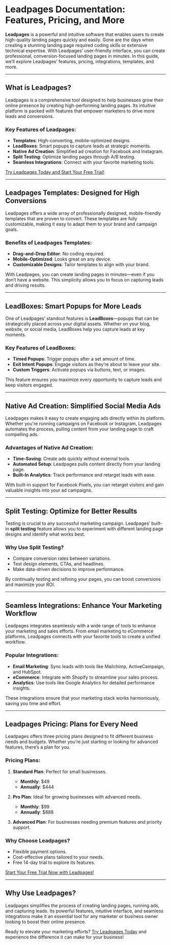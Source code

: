 # Leadpages Documentation: Features, Pricing, and More

**Leadpages** is a powerful and intuitive software that enables users to create high-quality landing pages quickly and easily. Gone are the days when creating a stunning landing page required coding skills or extensive technical expertise. With Leadpages’ user-friendly interface, you can create professional, conversion-focused landing pages in minutes. In this guide, we’ll explore Leadpages’ features, pricing, integrations, templates, and more.

---

## What is Leadpages?

Leadpages is a comprehensive tool designed to help businesses grow their online presence by creating high-performing landing pages. Its intuitive platform is packed with features that empower marketers to drive more leads and conversions.

### Key Features of Leadpages:
- **Templates**: High-converting, mobile-optimized designs.
- **LeadBoxes**: Smart popups to capture leads at strategic moments.
- **Native Ad Creation**: Simplified ad creation for Facebook and Instagram.
- **Split Testing**: Optimize landing pages through A/B testing.
- **Seamless Integrations**: Connect with your favorite marketing tools.

[Try Leadpages Today and Start Your Free Trial!](https://bit.ly/LEadPages)

---

## Leadpages Templates: Designed for High Conversions

Leadpages offers a wide array of professionally designed, mobile-friendly templates that are proven to convert. These templates are fully customizable, making it easy to adapt them to your brand and campaign goals.

### Benefits of Leadpages Templates:
- **Drag-and-Drop Editor**: No coding required.
- **Mobile-Optimized**: Looks great on any device.
- **Customizable Designs**: Tailor templates to align with your brand.

With Leadpages, you can create landing pages in minutes—even if you don’t have a website. This simplicity allows you to focus on capturing leads and driving results.

---

## LeadBoxes: Smart Popups for More Leads

One of Leadpages’ standout features is **LeadBoxes**—popups that can be strategically placed across your digital assets. Whether on your blog, website, or social media, LeadBoxes help you capture leads at key moments.

### Key Features of LeadBoxes:
- **Timed Popups**: Trigger popups after a set amount of time.
- **Exit Intent Popups**: Engage visitors as they’re about to leave your site.
- **Custom Triggers**: Activate popups via buttons, text, or images.

This feature ensures you maximize every opportunity to capture leads and keep visitors engaged.

---

## Native Ad Creation: Simplified Social Media Ads

Leadpages makes it easy to create engaging ads directly within its platform. Whether you're running campaigns on Facebook or Instagram, Leadpages automates the process, pulling content from your landing page to craft compelling ads.

### Advantages of Native Ad Creation:
- **Time-Saving**: Create ads quickly without external tools.
- **Automated Setup**: Leadpages pulls content directly from your landing page.
- **Built-In Analytics**: Track performance and retarget leads with ease.

With built-in support for Facebook Pixels, you can retarget visitors and gain valuable insights into your ad campaigns.

---

## Split Testing: Optimize for Better Results

Testing is crucial to any successful marketing campaign. Leadpages’ built-in **split testing** feature allows you to experiment with different landing page designs and identify what works best.

### Why Use Split Testing?
- Compare conversion rates between variations.
- Test design elements, CTAs, and headlines.
- Make data-driven decisions to improve performance.

By continually testing and refining your pages, you can boost conversions and maximize your ROI.

---

## Seamless Integrations: Enhance Your Marketing Workflow

Leadpages integrates seamlessly with a wide range of tools to enhance your marketing and sales efforts. From email marketing to eCommerce platforms, Leadpages connects with your favorite tools to create a unified workflow.

### Popular Integrations:
- **Email Marketing**: Sync leads with tools like Mailchimp, ActiveCampaign, and HubSpot.
- **eCommerce**: Integrate with Shopify to streamline your sales process.
- **Analytics**: Use tools like Google Analytics for detailed performance insights.

These integrations ensure that your marketing stack works harmoniously, saving you time and effort.

---

## Leadpages Pricing: Plans for Every Need

Leadpages offers three pricing plans designed to fit different business needs and budgets. Whether you’re just starting or looking for advanced features, there’s a plan for you.

### Pricing Plans:
1. **Standard Plan**: Perfect for small businesses.  
   - **Monthly**: $49  
   - **Annually**: $444  

2. **Pro Plan**: Ideal for growing businesses with advanced needs.  
   - **Monthly**: $99  
   - **Annually**: $888  

3. **Advanced Plan**: For businesses needing premium features and priority support.  

### Why Choose Leadpages?
- Flexible payment options.
- Cost-effective plans tailored to your needs.
- Free 14-day trial to explore its features.

[Start Your Free Trial Now with Leadpages!](https://bit.ly/LEadPages)

---

## Why Use Leadpages?

Leadpages simplifies the process of creating landing pages, running ads, and capturing leads. Its powerful features, intuitive interface, and seamless integrations make it an essential tool for any marketer or business owner looking to boost their online presence.

Ready to elevate your marketing efforts? [Try Leadpages Today](https://bit.ly/LEadPages) and experience the difference it can make for your business!
